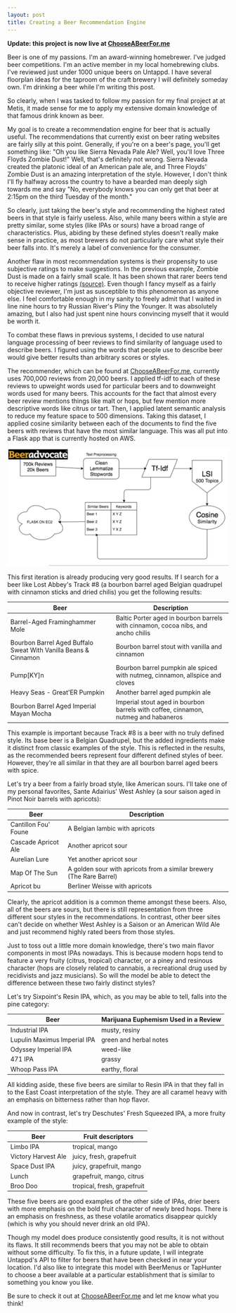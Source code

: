 ```yaml
---
layout: post
title: Creating a Beer Recommendation Engine
---
```


**Update: this project is now live at [ChooseABeerFor.me](http://chooseabeerfor.me)**

Beer is one of my passions. I'm an award-winning homebrewer. I've judged beer competitions. I'm an active member in my
local homebrewing clubs. I've reviewed just under 1000 unique beers on Untappd. I have several floorplan ideas for the taproom
of the craft brewery I will definitely someday own.
I'm drinking a beer while I'm writing this post.

So clearly, when I was tasked to follow my passion for my final project at at Metis, 
it made sense for me to apply my extensive domain knowledge of that famous drink known as beer.

My goal is to create a recommendation engine for beer that is actually useful. The recommendations that currently exist on 
beer rating websites are fairly silly at this point. Generally, if you're on a beer's page, you'll get something like: 
"Oh you like Sierra Nevada Pale Ale? Well, you'll love Three Floyds Zombie Dust!"
Well, that's definitely not wrong. Sierra Nevada created the platonic ideal of an American pale ale, and Three Floyds' Zombie Dust is an amazing interpretation of the style. However, I don't think I'll fly halfway across the country to have a bearded man deeply sigh 
towards me and say "No, everybody knows you can only get that beer at 2:15pm on the third Tuesday of the month."

So clearly, just taking the beer's style and recommending the highest rated beers in that style is fairly useless. Also, while
many beers within a style are pretty similar, some styles (like IPAs or sours) have a broad range of characteristics. Plus, abiding by these defined styles doesn't really make sense in practice, as most brewers do not particularly care what style their beer falls into. It's merely a label of convenience for the consumer. 

Another flaw in most recommendation systems is their propensity to use subjective ratings to make suggestions. In the previous
example, Zombie Dust is made on a fairly small scale. It has been shown that rarer beers tend to receive higher ratings [(source)](http://punchdrink.com/articles/why-are-beer-geeks-obsessed-with-beer-ratings-beeradvocate-ratebeer-untappd-rankings/). 
Even though I fancy myself as a fairly objective reviewer, I'm just as susceptible to this phenomenon as anyone else. I feel comfortable enough in my sanity to freely admit that I waited in line nine hours to try Russian River's Pliny the Younger. It was absolutely amazing, but I also had just spent nine hours convincing myself that it would be worth it.

To combat these flaws in previous systems, I decided to use natural language processing of beer reviews to find similarity of language used to describe beers. I figured using the words that people use to describe beer would give better results than arbitrary scores or styles.

The recommender, which can be found at [ChooseABeerFor.me](http://chooseabeerfor.me), currently uses 700,000 reviews from 20,000 beers. I applied tf-idf to each of these reviews to upweight words used for particular beers and to downweight words used for many beers. This accounts for the fact that almost every beer review mentions things like malt or hops, but few mention more descriptive words like citrus or tart. Then, I applied latent semantic analysis to reduce my feature space to 500 dimensions. Taking this dataset,
I applied cosine similarity between each of the documents to find the five beers with reviews that have the most similar language. This was all put into a Flask app that is currently hosted on AWS. 

![Data Flow](/images/beer_recommender.png)

This first iteration is already producing very good results. If I search for a beer like Lost Abbey's Track #8 (a bourbon barrel
aged Belgian quadrupel with cinnamon sticks and dried chilis) you get the following results:

Beer | Description
--- | ---
Barrel-Aged Framinghammer Mole | Baltic Porter aged in bourbon barrels with cinnamon, cocoa nibs, and ancho chilis
Bourbon Barrel Aged Buffalo Sweat With Vanilla Beans & Cinnamon | Bourbon barrel stout with vanilla and cinnamon
Pump[KY]n | Bourbon barrel pumpkin ale spiced with nutmeg, cinnamon, allspice and cloves
Heavy Seas - Great'ER Pumpkin | Another barrel aged pumpkin ale
Bourbon Barrel Aged Imperial Mayan Mocha | Imperial stout aged in bourbon barrels with coffee, cinnamon, nutmeg and habaneros

This example is important because Track #8 is a beer with no truly defined style. Its base beer is a Belgian Quadrupel, but the added ingredients make it distinct from classic examples of the style. This is reflected in the results, as the recommended beers represent four different defined styles of beer. However, they're all similar in that they are all bourbon barrel aged beers with spice.

Let's try a beer from a fairly broad style, like American sours. I'll take one of my personal favorites, Sante Adairius' West Ashley
(a sour saison aged in Pinot Noir barrels with apricots):

Beer | Description
--- | ---
Cantillon Fou' Foune | A Belgian lambic with apricots
Cascade Apricot Ale | Another apricot sour
Aurelian Lure | Yet another apricot sour
Map Of The Sun | A golden sour with apricots from a similar brewery (The Rare Barrel)
Apricot bu | Berliner Weisse with apricots

Clearly, the apricot addition is a common theme amongst these beers. Also, all of the beers are sours, but there is still
representation from three different sour styles in the recommendations. In contrast, other beer sites can't decide on whether West Ashley is a Saison or an American Wild Ale and just recommend highly rated beers from those styles.

Just to toss out a little more domain knowledge, there's two main flavor components in most IPAs nowadays. This is because modern hops tend to feature a very fruity (citrus, tropical) character, or a piney and resinous character (hops are closely related to 
cannabis, a recreational drug used by recidivists and jazz musicians). So will the model be able to detect the difference between
these two fairly distinct styles?

Let's try Sixpoint's Resin IPA, which, as you may be able to tell, falls into the pine category:

Beer | Marijuana Euphemism Used in a Review
--- | ---
Industrial IPA | musty, resiny
Lupulin Maximus Imperial IPA | green and herbal notes
Odyssey Imperial IPA | weed-like
471 IPA | grassy
Whoop Pass IPA | earthy, floral

All kidding aside, these five beers are similar to Resin IPA in that they fall in to the East Coast interpretation of the style. They are all caramel heavy with an emphasis on bitterness rather than hop flavor.

And now in contrast, let's try Deschutes' Fresh Squeezed IPA, a more fruity example of the style:

Beer | Fruit descriptors
--- | ---
Limbo IPA | tropical, mango
Victory Harvest Ale | juicy, fresh, grapefruit
Space Dust IPA | juicy, grapefruit, mango
Lunch | grapefruit, mango, citrus
Broo Doo | tropical, fresh, grapefruit

These five beers are good examples of the other side of IPAs, drier beers with more emphasis on the bold fruit character of newly bred hops. There is an emphasis on freshness, as these volatile aromatics disappear quickly (which is why you should never drink an old IPA). 

Though my model does produce consistently good results, it is not without its flaws. It still recommends beers that you may not be able to obtain without some difficulty. To fix this, in a future update, I will integrate Untappd's API to filter for beers that have been checked in near your location. I'd also like to integrate this model with BeerMenus or TapHunter to choose a beer available at a particular establishment that is similar to something you know you like. 

Be sure to check it out at [ChooseABeerFor.me](http://chooseabeerfor.me) and let me know what you think!
